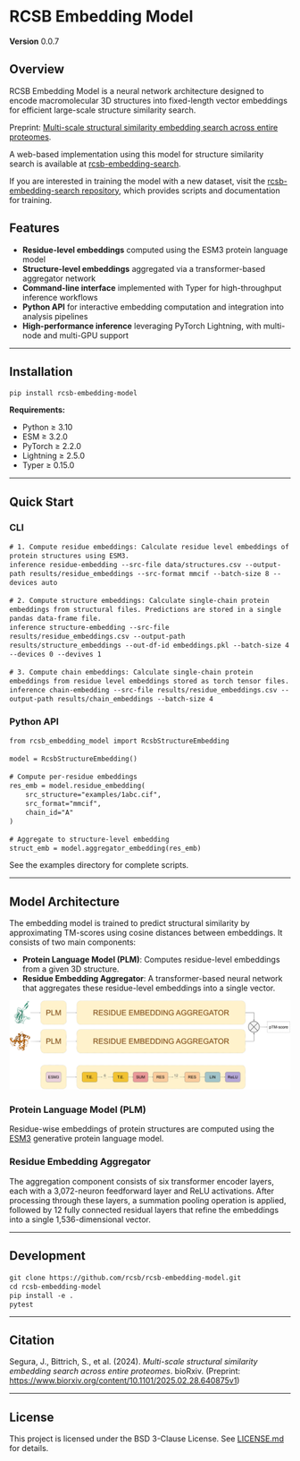 # RCSB Embedding Model

**Version** 0.0.7


## Overview

RCSB Embedding Model is a neural network architecture designed to encode macromolecular 3D structures into fixed-length vector embeddings for efficient large-scale structure similarity search.

Preprint: [Multi-scale structural similarity embedding search across entire proteomes](https://www.biorxiv.org/content/10.1101/2025.02.28.640875v1).

A web-based implementation using this model for structure similarity search is available at [rcsb-embedding-search](http://embedding-search.rcsb.org).

If you are interested in training the model with a new dataset, visit the [rcsb-embedding-search repository](https://github.com/bioinsilico/rcsb-embedding-search), which provides scripts and documentation for training.


## Features

- **Residue-level embeddings** computed using the ESM3 protein language model  
- **Structure-level embeddings** aggregated via a transformer-based aggregator network  
- **Command-line interface** implemented with Typer for high-throughput inference workflows  
- **Python API** for interactive embedding computation and integration into analysis pipelines  
- **High-performance inference** leveraging PyTorch Lightning, with multi-node and multi-GPU support  

---

## Installation

    pip install rcsb-embedding-model

**Requirements:**

- Python ≥ 3.10  
- ESM ≥ 3.2.0  
- PyTorch ≥ 2.2.0  
- Lightning ≥ 2.5.0  
- Typer ≥ 0.15.0  

---

## Quick Start

### CLI

    # 1. Compute residue embeddings: Calculate residue level embeddings of protein structures using ESM3.
    inference residue-embedding --src-file data/structures.csv --output-path results/residue_embeddings --src-format mmcif --batch-size 8 --devices auto

    # 2. Compute structure embeddings: Calculate single-chain protein embeddings from structural files. Predictions are stored in a single pandas data-frame file.
    inference structure-embedding --src-file results/residue_embeddings.csv --output-path results/structure_embeddings --out-df-id embeddings.pkl --batch-size 4 --devices 0 --devives 1

    # 3. Compute chain embeddings: Calculate single-chain protein embeddings from residue level embeddings stored as torch tensor files.
    inference chain-embedding --src-file results/residue_embeddings.csv --output-path results/chain_embeddings --batch-size 4

### Python API

    from rcsb_embedding_model import RcsbStructureEmbedding

    model = RcsbStructureEmbedding()

    # Compute per-residue embeddings
    res_emb = model.residue_embedding(
        src_structure="examples/1abc.cif",
        src_format="mmcif",
        chain_id="A"
    )

    # Aggregate to structure-level embedding
    struct_emb = model.aggregator_embedding(res_emb)

See the examples directory for complete scripts.

---

## Model Architecture

The embedding model is trained to predict structural similarity by approximating TM-scores using cosine distances between embeddings. It consists of two main components:

- **Protein Language Model (PLM)**: Computes residue-level embeddings from a given 3D structure.
- **Residue Embedding Aggregator**: A transformer-based neural network that aggregates these residue-level embeddings into a single vector.

![Embedding model architecture](assets/embedding-model-architecture.png)

### **Protein Language Model (PLM)**
Residue-wise embeddings of protein structures are computed using the [ESM3](https://www.evolutionaryscale.ai/) generative protein language model.

### **Residue Embedding Aggregator**
The aggregation component consists of six transformer encoder layers, each with a 3,072-neuron feedforward layer and ReLU activations. After processing through these layers, a summation pooling operation is applied, followed by 12 fully connected residual layers that refine the embeddings into a single 1,536-dimensional vector.

---

## Development

    git clone https://github.com/rcsb/rcsb-embedding-model.git
    cd rcsb-embedding-model
    pip install -e .
    pytest

---

## Citation

Segura, J., Bittrich, S., et al. (2024). *Multi-scale structural similarity embedding search across entire proteomes*. bioRxiv. (Preprint: https://www.biorxiv.org/content/10.1101/2025.02.28.640875v1)

---

## License

This project is licensed under the BSD 3-Clause License. See [LICENSE.md](LICENSE.md) for details.
